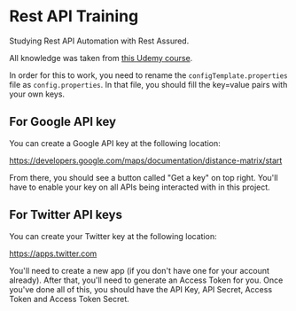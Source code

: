 # Rest API Training

Studying Rest API Automation with Rest Assured.  

All knowledge was taken from [this Udemy course](https://www.udemy.com/rest-api-automation/?src=sac&kw=rest).

In order for this to work, you need to rename the `configTemplate.properties` file as `config.properties`.
In that file, you should fill the key=value pairs with your own keys.

## For Google API key
You can create a Google API key at the following location:

https://developers.google.com/maps/documentation/distance-matrix/start

From there, you should see a button called "Get a key" on top right.
You'll have to enable your key on all APIs being interacted with in this project.

## For Twitter API keys
You can create your Twitter key at the following location:

https://apps.twitter.com

You'll need to create a new app (if you don't have one for your account already).
After that, you'll need to generate an Access Token for you.
Once you've done all of this, you should have the API Key, API Secret, Access Token and Access Token Secret.
